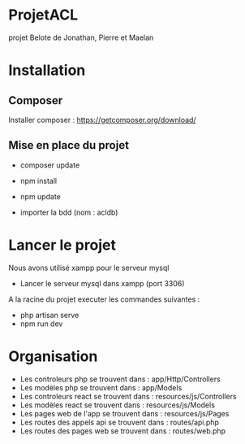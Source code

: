 # ProjetACL
projet Belote de Jonathan, Pierre et Maelan

# Installation

## Composer

Installer composer : https://getcomposer.org/download/

## Mise en place du projet

- composer update
- npm install
- npm update

- importer la bdd (nom : acldb)


# Lancer le projet

Nous avons utilisé xampp pour le serveur mysql
- Lancer le serveur mysql dans xampp (port 3306)

A la racine du projet executer les commandes suivantes :
- php artisan serve
- npm run dev



# Organisation

- Les controleurs php se trouvent dans : app/Http/Controllers 
- Les modèles php se trouvent dans : app/Models 
- Les controleurs react se trouvent dans : resources/js/Controllers
- Les modèles react se trouvent dans : resources/js/Models
- Les pages web de l'app se trouvent dans : resources/js/Pages
- Les routes des appels api se trouvent dans : routes/api.php
- Les routes des pages web se trouvent dans : routes/web.php

